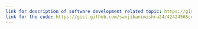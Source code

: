 ```yaml
---
link for description of software development related topic: https://gist.github.com/sanjibanimishra24/482268e35bc5904b5daee4f1fed4650c
link for the code: https://gist.github.com/sanjibanimishra24/42424565ced63fe017cc00842a8909b0
---
```

